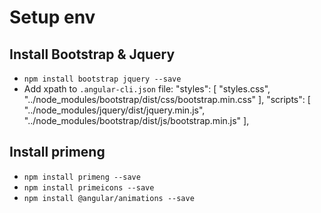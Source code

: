 # Setup env

## Install Bootstrap & Jquery
- `npm install bootstrap jquery --save`
- Add xpath to `.angular-cli.json` file:
    "styles": [
        "styles.css",
        "../node_modules/bootstrap/dist/css/bootstrap.min.css"
    ],
    "scripts": [
        "../node_modules/jquery/dist/jquery.min.js",
        "../node_modules/bootstrap/dist/js/bootstrap.min.js"
    ],

## Install primeng
- `npm install primeng --save`
- `npm install primeicons --save`
- `npm install @angular/animations --save`